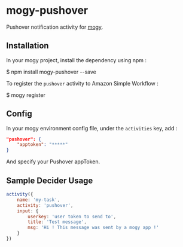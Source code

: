 # mogy-pushover

Pushover notification activity for [mogy](https://github.com/neyric/mogy).

## Installation

In your mogy project, install the dependency using npm :

$ npm install mogy-pushover --save

To register the `pushover` activity to Amazon Simple Workflow :

$ mogy register

## Config

In your mogy environment config file, under the `activities` key, add :

````json
"pushover": {
    "apptoken": "*****"
}
````

And specify your Pushover appToken.

## Sample Decider Usage

````javascript
activity({
    name: 'my-task',
    activity: 'pushover',
    input: {
        userkey: 'user token to send to',
        title: 'Test message',
        msg: 'Hi ! This message was sent by a mogy app !'
    }
})
````
